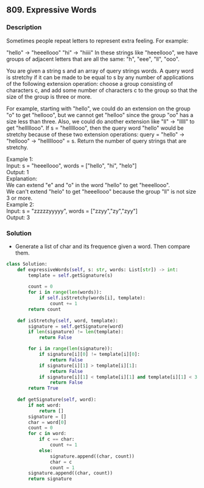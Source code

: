 ## 809. Expressive Words
### Description

Sometimes people repeat letters to represent extra feeling. For example:

"hello" -> "heeellooo"
"hi" -> "hiiii"
In these strings like "heeellooo", we have groups of adjacent letters that are all the same: "h", "eee", "ll", "ooo".

You are given a string s and an array of query strings words. A query word is stretchy if it can be made to be equal to s by any number of applications of the following extension operation: choose a group consisting of characters c, and add some number of characters c to the group so that the size of the group is three or more.

For example, starting with "hello", we could do an extension on the group "o" to get "hellooo", but we cannot get "helloo" since the group "oo" has a size less than three. Also, we could do another extension like "ll" -> "lllll" to get "helllllooo". If s = "helllllooo", then the query word "hello" would be stretchy because of these two extension operations: query = "hello" -> "hellooo" -> "helllllooo" = s.
Return the number of query strings that are stretchy.

Example 1:  
Input: s = "heeellooo", words = ["hello", "hi", "helo"]  
Output: 1  
Explanation:   
We can extend "e" and "o" in the word "hello" to get "heeellooo".  
We can't extend "helo" to get "heeellooo" because the group "ll" is not size 3 or more.  
Example 2:  
Input: s = "zzzzzyyyyy", words = ["zzyy","zy","zyy"]  
Output: 3  

### Solution
* Generate a list of char and its frequence given a word. Then compare them.

```python
class Solution:
    def expressiveWords(self, s: str, words: List[str]) -> int:
        template = self.getSignature(s)
        
        count = 0
        for i in range(len(words)):
            if self.isStretchy(words[i], template):
                count += 1
        return count
    
    def isStretchy(self, word, template):
        signature = self.getSignature(word)
        if len(signature) != len(template):
            return False

        for i in range(len(signature)):
            if signature[i][0] != template[i][0]:
                return False
            if signature[i][1] > template[i][1]:
                return False
            if signature[i][1] < template[i][1] and template[i][1] < 3:
                return False
        return True
    
    def getSignature(self, word):
        if not word:
            return []
        signature = []
        char = word[0]
        count = 0
        for c in word:
            if c == char:
                count += 1
            else:
                signature.append((char, count))
                char = c
                count = 1
        signature.append((char, count))
        return signature
```
